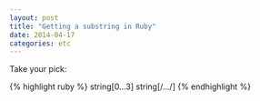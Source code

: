 ```yaml
---
layout: post
title: "Getting a substring in Ruby"
date: 2014-04-17
categories: etc
---
```


Take your pick:

{% highlight ruby %}
string[0...3]
string[/.../]
{% endhighlight %}
